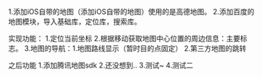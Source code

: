 1.添加iOS自带的地图（添加iOS自带的地图）使用的是高德地图。
2.添加百度的地图模块，导入基础库，定位库，搜索库。

实现功能：
1.定位当前坐标
2.根据移动获取地图中心位置的周边信息：主要标志。
3.地图的导航：1.地图路线显示（暂时目的点固定） 2.第三方地图的跳转

之后功能
1.添加腾讯地图sdk
2.还没想到..
3.测试~
4.测试二
